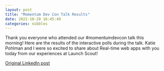 ```yaml
---
layout: post
title: "Momentum Dev Con Talk Results"
date: 2022-10-20 16:45:49
categories: nibbles
---
```


Thank you everyone who attended our #momentumdevcon talk this morning! Here are the results of the interactive polls during the talk. Katie Pohlman and I were so excited to share about Real-time web apps with you today from our experiences at Launch Scout!

[Original LinkedIn post](https://www.linkedin.com/feed/update/urn%3Ali%3Ashare%3A6988903111524315136)
